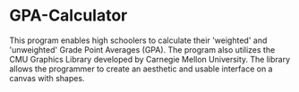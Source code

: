 # GPA-Calculator
This program enables high schoolers to calculate their 'weighted' and 'unweighted' Grade Point Averages (GPA). 
The program also utilizes the CMU Graphics Library developed by Carnegie Mellon University. The library allows the programmer to create an aesthetic and usable interface on a canvas with shapes. 
